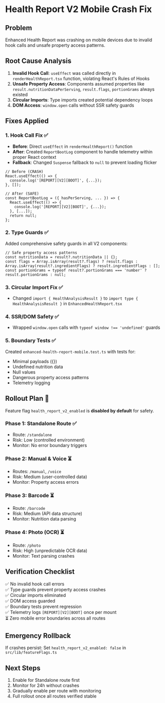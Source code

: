 # Health Report V2 Mobile Crash Fix

## Problem
Enhanced Health Report was crashing on mobile devices due to invalid hook calls and unsafe property access patterns.

## Root Cause Analysis
1. **Invalid Hook Call**: `useEffect` was called directly in `renderHealthReport.tsx` function, violating React's Rules of Hooks
2. **Unsafe Property Access**: Components assumed properties like `result.nutritionDataPerServing`, `result.flags`, `portionGrams` always existed
3. **Circular Imports**: Type imports created potential dependency loops
4. **DOM Access**: `window.open` calls without SSR safety guards

## Fixes Applied

### 1. Hook Call Fix ✅
- **Before**: Direct `useEffect` in `renderHealthReport()` function
- **After**: Created `ReportBootLog` component to handle telemetry within proper React context
- **Fallback**: Changed `Suspense` fallback to `null` to prevent loading flicker

```tsx
// Before (CRASH)
React.useEffect(() => {
  console.log('[REPORT][V2][BOOT]', {...});
}, []);

// After (SAFE)
const ReportBootLog = ({ hasPerServing, ... }) => {
  React.useEffect(() => {
    console.log('[REPORT][V2][BOOT]', {...});
  }, [...]);
  return null;
};
```

### 2. Type Guards ✅
Added comprehensive safety guards in all V2 components:

```tsx
// Safe property access patterns
const nutritionData = result?.nutritionData || {};
const flags = Array.isArray(result?.flags) ? result.flags : Array.isArray(result?.ingredientFlags) ? result.ingredientFlags : [];
const portionGrams = typeof result?.portionGrams === 'number' ? result.portionGrams : null;
```

### 3. Circular Import Fix ✅
- Changed `import { HealthAnalysisResult }` to `import type { HealthAnalysisResult }` in `EnhancedHealthReport.tsx`

### 4. SSR/DOM Safety ✅
- Wrapped `window.open` calls with `typeof window !== 'undefined'` guards

### 5. Boundary Tests ✅
Created `enhanced-health-report-mobile.test.ts` with tests for:
- Minimal payloads ({})
- Undefined nutrition data
- Null values
- Dangerous property access patterns
- Telemetry logging

## Rollout Plan 🚧

Feature flag `health_report_v2_enabled` is **disabled by default** for safety.

### Phase 1: Standalone Route ✅
- Route: `/standalone`
- Risk: Low (controlled environment)
- Monitor: No error boundary triggers

### Phase 2: Manual & Voice ⏳
- Routes: `/manual`, `/voice`  
- Risk: Medium (user-controlled data)
- Monitor: Property access errors

### Phase 3: Barcode ⏳
- Route: `/barcode`
- Risk: Medium (API data structure)
- Monitor: Nutrition data parsing

### Phase 4: Photo (OCR) ⏳
- Route: `/photo`
- Risk: High (unpredictable OCR data)
- Monitor: Text parsing crashes

## Verification Checklist

✅ No invalid hook call errors  
✅ Type guards prevent property access crashes  
✅ Circular imports eliminated  
✅ DOM access guarded  
✅ Boundary tests prevent regression  
✅ Telemetry logs `[REPORT][V2][BOOT]` once per mount  
⏳ Zero mobile error boundaries across all routes  

## Emergency Rollback
If crashes persist: Set `health_report_v2_enabled: false` in `src/lib/featureFlags.ts`

## Next Steps
1. Enable for Standalone route first
2. Monitor for 24h without crashes
3. Gradually enable per route with monitoring
4. Full rollout once all routes verified stable